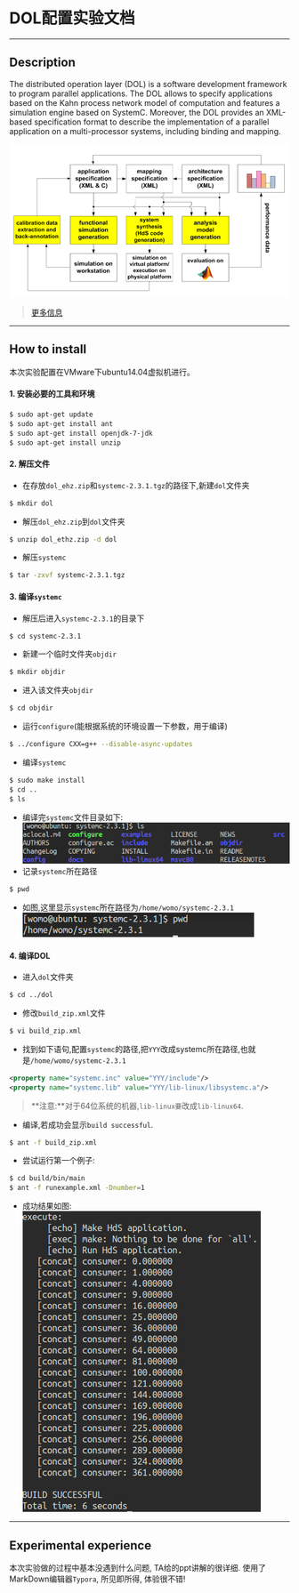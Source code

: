 # DOL配置实验文档

---

## Description
The distributed operation layer (DOL) is a software development framework to program parallel applications. The DOL allows to specify applications based on the Kahn process network model of computation and features a simulation engine based on SystemC. Moreover, the DOL provides an XML-based specification format to describe the implementation of a parallel application on a multi-processor systems, including binding and mapping.

![fig1](image/fig1.png)

> [更多信息](www.tik.ee.ethz.ch/~shapes/dol.html)

---

## How to install

本次实验配置在VMware下ubuntu14.04虚拟机进行。

#### 1. 安装必要的工具和环境
```sh
$ sudo apt-get update
$ sudo apt-get install ant
$ sudo apt-get install openjdk-7-jdk
$ sudo apt-get install unzip
```
#### 2. 解压文件  
- 在存放`dol_ehz.zip`和`systemc-2.3.1.tgz`的路径下,新建`dol`文件夹
```sh
$ mkdir dol
```
- 解压`dol_ehz.zip`到`dol`文件夹
```sh
$ unzip dol_ethz.zip -d dol
```
- 解压`systemc`
```sh
$ tar -zxvf systemc-2.3.1.tgz
```
#### 3. 编译`systemc`
- 解压后进入`systemc-2.3.1`的目录下
```sh
$ cd systemc-2.3.1
```
- 新建一个临时文件夹`objdir`
```sh
$ mkdir objdir
```
- 进入该文件夹`objdir`
```sh
$ cd objdir
```
- 运行`configure`(能根据系统的环境设置一下参数，用于编译)
```sh
$ ../configure CXX=g++ --disable-async-updates
```
- 编译`systemc`
```sh
$ sudo make install
$ cd ..
$ ls
```
- 编译完`systemc`文件目录如下:   
![fig2](image/fig2.png)
- 记录`systemc`所在路径
```sh
$ pwd
```
- 如图,这里显示`systemc`所在路径为`/home/womo/systemc-2.3.1`  
![fig3](image/fig3.png)  


#### 4. 编译DOL
- 进入`dol`文件夹  
```sh
$ cd ../dol
```
- 修改`build_zip.xml`文件  
```sh
$ vi build_zip.xml
```
- 找到如下语句,配置`systemc`的路径,把`YYY`改成systemc所在路径,也就是`/home/womo/systemc-2.3.1`  
```xml
<property name="systemc.inc" value="YYY/include"/>
<property name="systemc.lib" value="YYY/lib-linux/libsystemc.a"/>
```
> **注意:**对于64位系统的机器,`lib-linux要`改成`lib-linux64`.  

- 编译,若成功会显示`build successful`.
```sh
$ ant -f build_zip.xml
```
- 尝试运行第一个例子:
```sh
$ cd build/bin/main
$ ant -f runexample.xml -Dnumber=1
```
- 成功结果如图:  
![fig4](image/fig4.png)

---

## Experimental experience

本次实验做的过程中基本没遇到什么问题, TA给的ppt讲解的很详细. 使用了MarkDown编辑器`Typora`, 所见即所得, 体验很不错!
